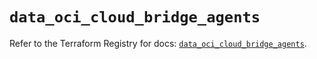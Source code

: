 # `data_oci_cloud_bridge_agents`

Refer to the Terraform Registry for docs: [`data_oci_cloud_bridge_agents`](https://registry.terraform.io/providers/oracle/oci/6.18.0/docs/data-sources/cloud_bridge_agents).
